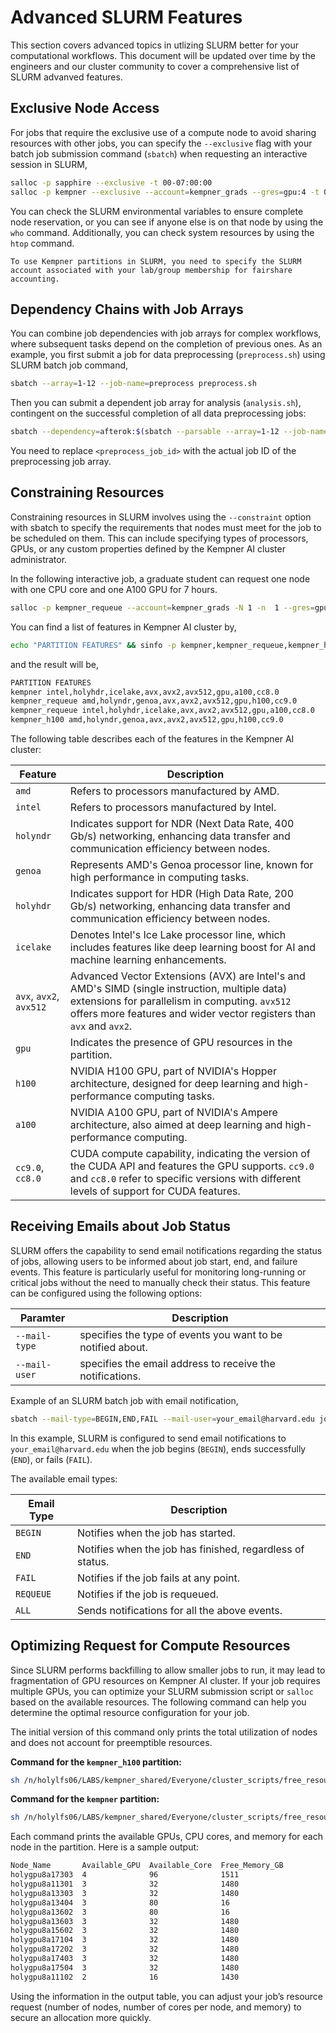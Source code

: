 # Advanced SLURM Features 

This section covers advanced topics in utlizing SLURM better for your computational workflows. This document will be updated over time by the engineers and our cluster community to cover a comprehensive list of SLURM advanved features. 

## Exclusive Node Access

For jobs that require the exclusive use of a compute node to avoid sharing resources with other jobs, you can specify the `--exclusive` flag with your batch job submission command (`sbatch`) when requesting an interactive session in SLURM,

```bash
salloc -p sapphire --exclusive -t 00-07:00:00
salloc -p kempner --exclusive --account=kempner_grads --gres=gpu:4 -t 00-07:00:00
```

You can check the SLURM environmental variables to ensure complete node reservation, or you can see if anyone else is on that node by using the `who` command. Additionally, you can check system resources by using the `htop` command. 

```{warning}
To use Kempner partitions in SLURM, you need to specify the SLURM account associated with your lab/group membership for fairshare accounting.
```

## Dependency Chains with Job Arrays

You can combine job dependencies with job arrays for complex workflows, where subsequent tasks depend on the completion of previous ones. As an example, you first submit a job for data preprocessing (`preprocess.sh`) using SLURM batch job command, 

```bash
sbatch --array=1-12 --job-name=preprocess preprocess.sh
```

Then you can submit a dependent job array for analysis (`analysis.sh`), contingent on the successful completion of all data preprocessing jobs:

```bash
sbatch --dependency=afterok:$(sbatch --parsable --array=1-12 --job-name=analysis --dependency=afterok:<preprocess_job_id> analysis.sh)
```

You need to replace `<preprocess_job_id>` with the actual job ID of the preprocessing job array.

## Constraining Resources

Constraining resources in SLURM involves using the `--constraint` option with sbatch to specify the requirements that nodes must meet for the job to be scheduled on them. This can include specifying types of processors, GPUs, or any custom properties defined by the Kempner AI cluster administrator.

In the following interactive job, a graduate student can request one node with one CPU core and one A100 GPU for 7 hours. 

```bash
salloc -p kempner_requeue --account=kempner_grads -N 1 -n  1 --gres=gpu:1 --constraint=a100 -t 00-07:00:00
```

You can find a list of features in Kempner AI cluster by,

```bash
echo "PARTITION FEATURES" && sinfo -p kempner,kempner_requeue,kempner_h100 --noheader --format="%P %f" | sort | uniq
```

and the result will be, 

```bash
PARTITION FEATURES
kempner intel,holyhdr,icelake,avx,avx2,avx512,gpu,a100,cc8.0
kempner_requeue amd,holyndr,genoa,avx,avx2,avx512,gpu,h100,cc9.0
kempner_requeue intel,holyhdr,icelake,avx,avx2,avx512,gpu,a100,cc8.0
kempner_h100 amd,holyndr,genoa,avx,avx2,avx512,gpu,h100,cc9.0
```

The following table describes each of the features in the Kempner AI cluster:

| Feature  | Description                                                                                       |
|----------|---------------------------------------------------------------------------------------------------|
| `amd`      | Refers to processors manufactured by AMD.                                                         |
| `intel`    | Refers to processors manufactured by Intel.                                                       |
| `holyndr`  | Indicates support for NDR (Next Data Rate, 400 Gb/s) networking, enhancing data transfer and communication efficiency between nodes. |
| `genoa`    | Represents AMD's Genoa processor line, known for high performance in computing tasks.             |
| `holyhdr`  | Indicates support for HDR (High Data Rate, 200 Gb/s) networking, enhancing data transfer and communication efficiency between nodes. |
| `icelake`  | Denotes Intel's Ice Lake processor line, which includes features like deep learning boost for AI and machine learning enhancements. |
| `avx`, `avx2`, `avx512` | Advanced Vector Extensions (AVX) are Intel's and AMD's SIMD (single instruction, multiple data) extensions for parallelism in computing. `avx512` offers more features and wider vector registers than `avx` and `avx2`. |
| `gpu`      | Indicates the presence of GPU resources in the partition.                                         |
| `h100`     | NVIDIA H100 GPU, part of NVIDIA's Hopper architecture, designed for deep learning and high-performance computing tasks. |
| `a100`     | NVIDIA A100 GPU, part of NVIDIA's Ampere architecture, also aimed at deep learning and high-performance computing. |
| `cc9.0`, `cc8.0` | CUDA compute capability, indicating the version of the CUDA API and features the GPU supports. `cc9.0` and `cc8.0` refer to specific versions with different levels of support for CUDA features. |


## Receiving Emails about Job Status

SLURM offers the capability to send email notifications regarding the status of jobs, allowing users to be informed about job start, end, and failure events. This feature is particularly useful for monitoring long-running or critical jobs without the need to manually check their status. This feature can be configured using the following options:

| Paramter     | Description                                                |
|--------------|------------------------------------------------------------|
|`--mail-type` | specifies the type of events you want to be notified about.|
|`--mail-user` | specifies the email address to receive the notifications.  |

Example of an SLURM batch job with email notification,

```bash
sbatch --mail-type=BEGIN,END,FAIL --mail-user=your_email@harvard.edu job_script.sh
```

In this example, SLURM is configured to send email notifications to `your_email@harvard.edu` when the job begins (`BEGIN`), ends successfully (`END`), or fails (`FAIL`).

The available email types:

| Email Type     | Description                                                |
|----------------|------------------------------------------------------------|
| `BEGIN`        | Notifies when the job has started.                         |
| `END`          | Notifies when the job has finished, regardless of status.  |
| `FAIL`         | Notifies if the job fails at any point.                    |
| `REQUEUE`      | Notifies if the job is requeued.                           |
| `ALL`          | Sends notifications for all the above events.              |


## Optimizing Request for Compute Resources 

Since SLURM performs backfilling to allow smaller jobs to run, it may lead to fragmentation of GPU resources on Kempner AI cluster. If your job requires multiple GPUs, you can optimize your SLURM submission script or `salloc` based on the available resources. The following command can help you determine the optimal resource configuration for your job.

The initial version of this command only prints the total utilization of nodes and does not account for preemptible resources.

**Command for the `kempner_h100` partition:**
```bash
sh /n/holylfs06/LABS/kempner_shared/Everyone/cluster_scripts/free_resources kempner_h100
```

**Command for the `kempner` partition:**
```bash
sh /n/holylfs06/LABS/kempner_shared/Everyone/cluster_scripts/free_resources kempner
```

Each command prints the available GPUs, CPU cores, and memory for each node in the partition. Here is a sample output:

```bash
Node_Name       Available_GPU  Available_Core  Free_Memory_GB
holygpu8a17303  4              96              1511
holygpu8a11301  3              32              1480
holygpu8a13303  3              32              1480
holygpu8a13404  3              80              16
holygpu8a13602  3              80              16
holygpu8a13603  3              32              1480
holygpu8a15602  3              32              1480
holygpu8a17104  3              32              1480
holygpu8a17202  3              32              1480
holygpu8a17403  3              32              1480
holygpu8a17504  3              32              1480
holygpu8a11102  2              16              1430
```

Using the information in the output table, you can adjust your job’s resource request (number of nodes, number of cores per node, and memory) to secure an allocation more quickly.